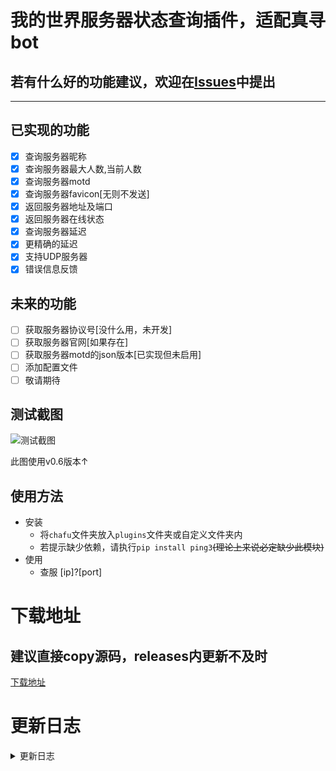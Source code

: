 # 我的世界服务器状态查询插件，适配真寻bot
## 若有什么好的功能建议，欢迎在[Issues](https://github.com/YiRanEL/zhenxun_chafu_Minecraft/issues)中提出
***
## 已实现的功能

- [x] 查询服务器昵称
- [x] 查询服务器最大人数,当前人数
- [x] 查询服务器motd
- [x] 查询服务器favicon[无则不发送]
- [x] 返回服务器地址及端口
- [x] 返回服务器在线状态
- [x] 查询服务器延迟
- [x] 更精确的延迟
- [x] 支持UDP服务器
- [x] 错误信息反馈

## 未来的功能

- [ ] 获取服务器协议号[没什么用，未开发]
- [ ] 获取服务器官网[如果存在]
- [ ] 获取服务器motd的json版本[已实现但未启用]
- [ ] 添加配置文件
- [ ] 敬请期待

## 测试截图

![测试截图](https://user-images.githubusercontent.com/104612722/201504468-d9b96fdf-fca2-4200-b740-51acfc6dff4c.jpg)

此图使用v0.6版本↑
<!--图片地址：https://user-images.githubusercontent.com/104612722/201504468-d9b96fdf-fca2-4200-b740-51acfc6dff4c.jpg-->

## 使用方法
- 安装
  - 将`chafu`文件夹放入`plugins`文件夹或自定义文件夹内
  - 若提示缺少依赖，请执行`pip install ping3`~~(理论上来说必定缺少此模块)~~
- 使用
  - 查服 [ip]?[port]

# 下载地址

## 建议直接copy源码，releases内更新不及时
[下载地址](https://github.com/YiRanEL/zhenxun_chafu_Minecraft/releases)

# 更新日志
<details>
<summary>更新日志</summary>

## 2022/11/13
### v0.6
README文件重编写

支持发送错误信息

支持查询UDP协议服务器
## 2022/11/12
### v0.5
README文件重编写

整理了代码

更精确的服务器延迟[使用ping服务]
## 2022/11/09
### v0.4-fix[releases中第一个版本]
重命名文件[错误的文件名]
### v0.4
修复favicon不存在造成的消息发送失败问题
### v0.3
编写readme文件

支持发送favicon
## 2022/10/31
### vfix-0.2
更新usage
## 2022/10/25
### v0.1
支持发送服务器各个信息(favicon除外)

支持发送延迟[实际上是api处理响应时间，不精确]

</details>
